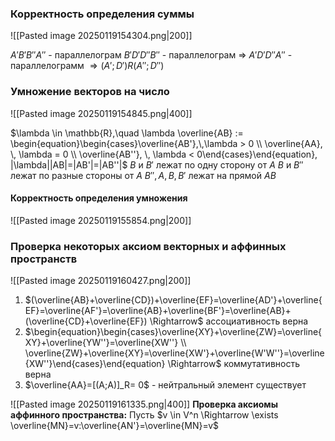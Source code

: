 ### Корректность определения суммы
![[Pasted image 20250119154304.png|200]]

$A'B'B''A''$ - параллелограм
$B'D'D''B''$ - параллелограм
$\Rightarrow$ $A'D'D''A''$ - параллелограмм
$\Rightarrow (A';D')R(A'';D'')$
### Умножение векторов на число
![[Pasted image 20250119154845.png|400]]

$\lambda \in \mathbb{R},\quad \lambda \overline{AB} := \begin{equation}\begin{cases}\overline{AB'},\,\lambda > 0 \\ \overline{AA}, \, \lambda = 0 \\ \overline{AB''}, \, \lambda < 0\end{cases}\end{equation}, |\lambda||AB|=|AB'|=|AB''|$
$B$ и $B'$ лежат по одну сторону от $A$
$B$ и $B''$ лежат по разные стороны от $A$
$B'', A, B, B'$ лежат на прямой $AB$
#### Корректность определения умножения
![[Pasted image 20250119155854.png|200]]


### Проверка некоторых аксиом векторных и аффинных пространств
![[Pasted image 20250119160427.png|200]]
1) $(\overline{AB}+\overline{CD})+\overline{EF}=\overline{AD'}+\overline{EF}=\overline{AF'}=\overline{AB}+\overline{BF'}=\overline{AB}+(\overline{CD}+\overline{EF}) \Rightarrow$ ассоциативность верна
2) $\begin{equation}\begin{cases}\overline{XY}+\overline{ZW}=\overline{XY}+\overline{YW''}=\overline{XW''} \\ \overline{ZW}+\overline{XY}=\overline{XW'}+\overline{W'W''}=\overline{XW''}\end{cases}\end{equation} \Rightarrow$ коммутативность верна
3) $\overline{AA}=[(A;A)]_R= 0$ - нейтральный элемент существует

![[Pasted image 20250119161335.png|400]]
**Проверка аксиомы аффинного пространства:** Пусть $v \in V^n \Rightarrow \exists \overline{MN}=v:\overline{AN'}=\overline{MN}=v$
